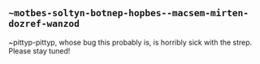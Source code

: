 ## `~motbes-soltyn-botnep-hopbes--macsem-mirten-dozref-wanzod`
~pittyp-pittyp, whose bug this probably is, is horribly sick with the strep.  Please stay tuned!